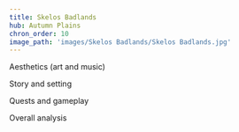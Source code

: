 ```yaml
---
title: Skelos Badlands
hub: Autumn Plains
chron_order: 10
image_path: 'images/Skelos Badlands/Skelos Badlands.jpg'
---
```

Aesthetics (art and music)
<!--excerpt-->
Story and setting
<!--excerpt-->
Quests and gameplay
<!--excerpt-->
Overall analysis